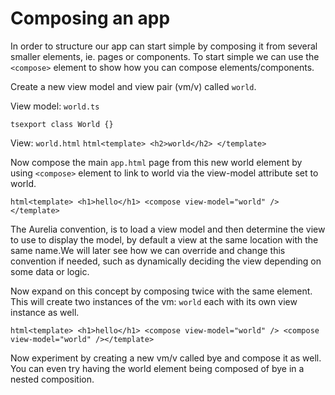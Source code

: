 # Composing an app

In order to structure our app can start simple by composing it from several smaller elements, ie. pages or components. To start simple we can use the `<compose>` element to show how you can compose elements/components. 

Create a new view model and view pair (vm/v) called `world`.

View model: `world.ts`

```tsexport class World {}```

View: `world.html`
```html<template> <h2>world</h2> </template>```

Now compose the main `app.html` page from this new world element by using `<compose>` element to link to world via the view-model attribute set to world.

```html<template> <h1>hello</h1> <compose view-model="world" /></template>```

The Aurelia convention, is to load a view model and then determine the view to use to display the model, by default a view at the same location with the same name.We will later see how we can override and change this convention if needed, such as dynamically deciding the view depending on some data or logic.

Now expand on this concept by composing twice with the same element. This will create two instances of the vm: `world` each with its own view instance as well.

```html<template> <h1>hello</h1> <compose view-model="world" /> <compose view-model="world" /></template>```

Now experiment by creating a new vm/v called bye and compose it as well. You can even try having the world element being composed of bye in a nested composition.


